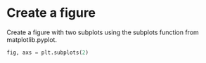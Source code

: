 # Create a figure

Create a figure with two subplots using the subplots function from matplotlib.pyplot.

```python
fig, axs = plt.subplots(2)
```
